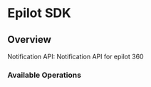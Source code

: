 # Epilot SDK


## Overview

Notification API: Notification API for epilot 360

### Available Operations

